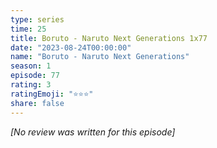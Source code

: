 ```yaml
---
type: series
time: 25
title: Boruto - Naruto Next Generations 1x77
date: "2023-08-24T00:00:00"
name: "Boruto - Naruto Next Generations"
season: 1
episode: 77
rating: 3
ratingEmoji: "⭐️⭐️⭐️"
share: false
---
```


_[No review was written for this episode]_
